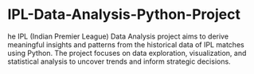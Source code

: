 # IPL-Data-Analysis-Python-Project
he IPL (Indian Premier League) Data Analysis project aims to derive meaningful insights and patterns from the historical data of IPL matches using Python. The project focuses on data exploration, visualization, and statistical analysis to uncover trends and inform strategic decisions.
